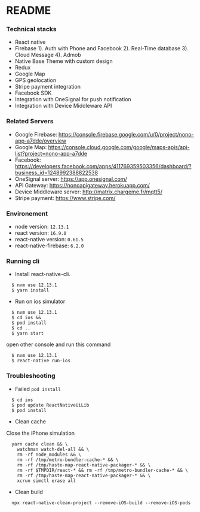 # README #

### Technical stacks ###
- React native
- Firebase
  1). Auth with Phone and Facebook
  2). Real-Time database
  3). Cloud Message
  4). Admob
- Native Base Theme with custom design
- Redux
- Google Map
- GPS geolocation
- Stripe payment integration
- Facebook SDK
- Integration with OneSignal for push notification
- Integration with Device Middleware API

### Related Servers
- Google Firebase: https://console.firebase.google.com/u/0/project/nono-app-a7dde/overview
- Google Map: https://console.cloud.google.com/google/maps-apis/api-list?project=nono-app-a7dde
- Facebook: https://developers.facebook.com/apps/411769359503356/dashboard/?business_id=1248992388822538
- OneSignal server: https://app.onesignal.com/
- API Gateway: https://nonoapigateway.herokuapp.com/
- Device Middleware server: http://matrix.chargeme.fr/mqtt5/
- Stripe payment: https://www.stripe.com/

### Environement ###
- node version: `12.13.1`
- react version: `16.9.0`
- react-native version: `0.61.5`
- react-native-firebase: `6.2.0`

### Running cli ###

- Install react-native-cli.
```shell
  $ nvm use 12.13.1
  $ yarn install
```

- Run on ios simulator
```shell
  $ nvm use 12.13.1
  $ cd ios &&
  $ pod install
  $ cd ..
  $ yarn start
```
open other console and run this command
```shell
  $ nvm use 12.13.1
  $ react-native run-ios
```

### Troubleshooting

* Failed `pod install`
```
  $ cd ios
  $ pod update ReactNativeUiLib
  $ pod install
```

* Clean cache 

Close the iPhone simulation
```shell
  yarn cache clean && \
    watchman watch-del-all && \
    rm -rf node_modules && \
    rm -rf /tmp/metro-bundler-cache-* && \
    rm -rf /tmp/haste-map-react-native-packager-* && \
    rm -rf $TMPDIR/react-* && rm -rf /tmp/metro-bundler-cache-* && \
    rm -rf /tmp/haste-map-react-native-packager-* && \
    xcrun simctl erase all
```

* Clean build
```
  npx react-native-clean-project --remove-iOS-build --remove-iOS-pods
```